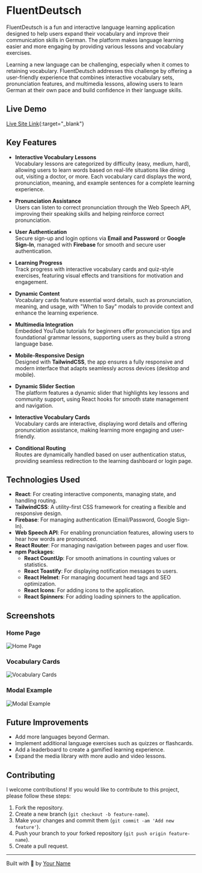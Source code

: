 # FluentDeutsch

FluentDeutsch is a fun and interactive language learning application designed to help users expand their vocabulary and improve their communication skills in German. The platform makes language learning easier and more engaging by providing various lessons and vocabulary exercises.

Learning a new language can be challenging, especially when it comes to retaining vocabulary. FluentDeutsch addresses this challenge by offering a user-friendly experience that combines interactive vocabulary sets, pronunciation features, and multimedia lessons, allowing users to learn German at their own pace and build confidence in their language skills.

## Live Demo

[Live Site Link](https://fluent-deutsch.web.app/){:target="_blank"}

## Key Features

- **Interactive Vocabulary Lessons**  
  Vocabulary lessons are categorized by difficulty (easy, medium, hard), allowing users to learn words based on real-life situations like dining out, visiting a doctor, or more. Each vocabulary card displays the word, pronunciation, meaning, and example sentences for a complete learning experience.

- **Pronunciation Assistance**  
  Users can listen to correct pronunciation through the Web Speech API, improving their speaking skills and helping reinforce correct pronunciation.

- **User Authentication**  
  Secure sign-up and login options via **Email and Password** or **Google Sign-In**, managed with **Firebase** for smooth and secure user authentication.

- **Learning Progress**  
  Track progress with interactive vocabulary cards and quiz-style exercises, featuring visual effects and transitions for motivation and engagement.

- **Dynamic Content**  
  Vocabulary cards feature essential word details, such as pronunciation, meaning, and usage, with "When to Say" modals to provide context and enhance the learning experience.

- **Multimedia Integration**  
  Embedded YouTube tutorials for beginners offer pronunciation tips and foundational grammar lessons, supporting users as they build a strong language base.

- **Mobile-Responsive Design**  
  Designed with **TailwindCSS**, the app ensures a fully responsive and modern interface that adapts seamlessly across devices (desktop and mobile).

- **Dynamic Slider Section**  
  The platform features a dynamic slider that highlights key lessons and community support, using React hooks for smooth state management and navigation.

- **Interactive Vocabulary Cards**  
  Vocabulary cards are interactive, displaying word details and offering pronunciation assistance, making learning more engaging and user-friendly.

- **Conditional Routing**  
  Routes are dynamically handled based on user authentication status, providing seamless redirection to the learning dashboard or login page.

## Technologies Used

- **React**: For creating interactive components, managing state, and handling routing.
- **TailwindCSS**: A utility-first CSS framework for creating a flexible and responsive design.
- **Firebase**: For managing authentication (Email/Password, Google Sign-In).
- **Web Speech API**: For enabling pronunciation features, allowing users to hear how words are pronounced.
- **React Router**: For managing navigation between pages and user flow.
- **npm Packages**:
  - **React CountUp**: For smooth animations in counting values or statistics.
  - **React Toastify**: For displaying notification messages to users.
  - **React Helmet**: For managing document head tags and SEO optimization.
  - **React Icons**: For adding icons to the application.
  - **React Spinners**: For adding loading spinners to the application.

## Screenshots

### Home Page

![Home Page](./images/home.png)

### Vocabulary Cards

![Vocabulary Cards](./images/vocabulary-cards.png)

### Modal Example

![Modal Example](./images/modal-example.png)

## Future Improvements

- Add more languages beyond German.
- Implement additional language exercises such as quizzes or flashcards.
- Add a leaderboard to create a gamified learning experience.
- Expand the media library with more audio and video lessons.

## Contributing

I welcome contributions! If you would like to contribute to this project, please follow these steps:

1. Fork the repository.
2. Create a new branch (`git checkout -b feature-name`).
3. Make your changes and commit them (`git commit -am 'Add new feature'`).
4. Push your branch to your forked repository (`git push origin feature-name`).
5. Create a pull request.

---

Built with 💙 by [Your Name](https://github.com/your-username)
